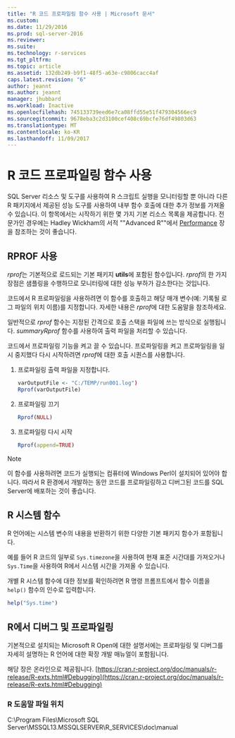```yaml
---
title: "R 코드 프로파일링 함수 사용 | Microsoft 문서"
ms.custom: 
ms.date: 11/29/2016
ms.prod: sql-server-2016
ms.reviewer: 
ms.suite: 
ms.technology: r-services
ms.tgt_pltfrm: 
ms.topic: article
ms.assetid: 132db249-b9f1-48f5-a63e-c9806cacc4af
caps.latest.revision: "6"
author: jeannt
ms.author: jeannt
manager: jhubbard
ms.workload: Inactive
ms.openlocfilehash: 745133739eed6e7ca08ffd55e51f479304566ec9
ms.sourcegitcommit: 9678eba3c2d3100cef408c69bcfe76df49803d63
ms.translationtype: MT
ms.contentlocale: ko-KR
ms.lasthandoff: 11/09/2017
---
```

# <a name="using-r-code-profiling-functions"></a>R 코드 프로파일링 함수 사용
SQL Server 리소스 및 도구를 사용하여 R 스크립트 실행을 모니터링할 뿐 아니라 다른 R 패키지에서 제공된 성능 도구를 사용하여 내부 함수 호출에 대한 추가 정보를 가져올 수 있습니다. 이 항목에서는 시작하기 위한 몇 가지 기본 리소스 목록을 제공합니다. 전문가인 경우에는 Hadley Wickham의 서적 ""Advanced R""에서 [Performance](http://adv-r.had.co.nz/Performance.html) 장을 참조하는 것이 좋습니다.

## <a name="using-rprof"></a>RPROF 사용

*rprof*는 기본적으로 로드되는 기본 패키지 **utils**에 포함된 함수입니다. *rprof*의 한 가지 장점은 샘플링을 수행하므로 모니터링에 대한 성능 부하가 감소한다는 것입니다.

코드에서 R 프로파일링을 사용하려면 이 함수를 호출하고 해당 매개 변수(예: 기록될 로그 파일의 위치 이름)를 지정합니다. 자세한 내용은 *rprof*에 대한 도움말을 참조하세요.

일반적으로 *rprof* 함수는 지정된 간격으로 호출 스택을 파일에 쓰는 방식으로 실행됩니다. *summaryRprof* 함수를 사용하여 출력 파일을 처리할 수 있습니다. 

코드에서 프로파일링 기능을 켜고 끌 수 있습니다. 프로파일링을 켜고 프로파일링을 일시 중지했다 다시 시작하려면 *rprof*에 대한 호출 시퀀스를 사용합니다.

1. 프로파일링 출력 파일을 지정합니다.

    ```R
    varOutputFile <- "C:/TEMP/run001.log")
    Rprof(varOutputFile)
    ```
2. 프로파일링 끄기
    ```R
    Rprof(NULL)
    ```
    
3. 프로파일링 다시 시작
    ```R
    Rprof(append=TRUE)
    ```


> [!NOTE]
> 이 함수를 사용하려면 코드가 실행되는 컴퓨터에 Windows Perl이 설치되어 있어야 합니다. 따라서 R 환경에서 개발하는 동안 코드를 프로파일링하고 디버그된 코드를 SQL Server에 배포하는 것이 좋습니다.  


## <a name="r-system-functions"></a>R 시스템 함수

R 언어에는 시스템 변수의 내용을 반환하기 위한 다양한 기본 패키지 함수가 포함됩니다. 

예를 들어 R 코드의 일부로 `Sys.timezone`을 사용하여 현재 표준 시간대를 가져오거나 `Sys.Time`을 사용하여 R에서 시스템 시간을 가져올 수 있습니다. 

개별 R 시스템 함수에 대한 정보를 확인하려면 R 명령 프롬프트에서 함수 이름을 `help()` 함수의 인수로 입력합니다.

```R
help("Sys.time")
```

## <a name="debugging-and-profiling-in-r"></a>R에서 디버그 및 프로파일링

기본적으로 설치되는 Microsoft R Open에 대한 설명서에는 프로파일링 및 디버그를 자세히 설명하는 R 언어에 대한 확장 개발 매뉴얼이 포함됩니다.

해당 장은 온라인으로 제공됩니다. [https://cran.r-project.org/doc/manuals/r-release/R-exts.html#Debugging](https://cran.r-project.org/doc/manuals/r-release/R-exts.html#Debugging)

### <a name="location-of-r-help-files"></a>R 도움말 파일 위치

C:\Program Files\Microsoft SQL Server\MSSQL13.MSSQLSERVER\R_SERVICES\doc\manual



